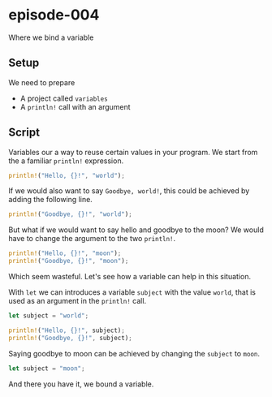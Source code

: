 # episode-004
Where we bind a variable

## Setup
We need to prepare

* A project called `variables`
* A `println!` call with an argument

## Script
Variables our a way to reuse certain values in your program. We start from the a familiar `println!` expression.

```rust
println!("Hello, {}!", "world");
```

If we would also want to say `Goodbye, world!`, this could be achieved by adding the following line.

```rust
println!("Goodbye, {}!", "world");
```

But what if we would want to say hello and goodbye to the moon? We would have to change the argument to the two `println!`.

```rust
println!("Hello, {}!", "moon");
println!("Goodbye, {}!", "moon");
```

Which seem wasteful. Let's see how a variable can help in this situation.

With `let` we can introduces a variable `subject` with the value `world`, that is used as an argument in the `println!` call.

```rust
let subject = "world";

println!("Hello, {}!", subject);
println!("Goodbye, {}!", subject);
```

Saying goodbye to moon can be achieved by changing the `subject` to `moon`.

```rust
let subject = "moon";
```

And there you have it, we bound a variable.


